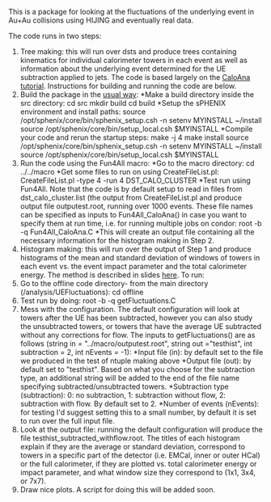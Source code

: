This is a package for looking at the fluctuations of the underlying event in Au+Au collisions using HIJING and eventually real data.

The code runs in two steps:
1. Tree making: this will run over dsts and produce trees containing kinematics for individual calorimeter towers in each event as well as information about the underlying event determined for the UE subtraction applied to jets. The code is based largely on the [CaloAna tutorial](https://github.com/sPHENIX-Collaboration/tutorials/tree/master/CaloAna). Instructions for building and running the code are below. 
  1. Build the package in the [usual way](https://wiki.bnl.gov/sPHENIX/index.php/Example_of_using_DST_nodes#Building%20a%20package):
   *Make a build directory inside the src directory: 
    cd src
    mkdir build
    cd build
   *Setup the sPHENIX environment and install paths:
    source /opt/sphenix/core/bin/sphenix_setup.csh -n
    setenv MYINSTALL ~/install
    source /opt/sphenix/core/bin/setup_local.csh $MYINSTALL
   *Compile your code and rerun the startup steps:
    make -j 4
    make install
    source /opt/sphenix/core/bin/sphenix_setup.csh -n
    setenv MYINSTALL ~/install
    source /opt/sphenix/core/bin/setup_local.csh $MYINSTALL
  2. Run the code using the Fun4All macro:
   *Go to the macro directory:
    cd ../../macro
   *Get some files to run on using CreateFileList.pl:
    CreateFileList.pl -type 4 -run 4 DST_CALO_CLUSTER
   *Test run using Fun4All. Note that the code is by default setup to read in files from dst_calo_cluster.list (the output from CreateFileList.pl and produce output file outputest.root, running over 1000 events. These file names can be specified as inputs to Fun4All_CaloAna() in case you want to specify them at run time, i.e. for running multiple jobs on condor:
    root -b -q Fun4All_CaloAna.C
   *This will create an output file containing all the necessary information for the histogram making in Step 2.
2. Histogram making: this will run over the output of Step 1 and produce histograms of the mean and standard deviation of windows of towers in each event vs. the event impact parameter and the total calorimeter energy. The method is described in slides [here](https://indico.bnl.gov/event/15444/contributions/62384/attachments/40602/67851/UEFluctuations_sPHENIXJetMeeting_4_20_22.pdf). To run:
  1. Go to the offline code directory- from the main directory (/analysis/UEFluctuations):
    cd offline
  2. Test run by doing:
    root -b -q getFluctuations.C
  3. Mess with the configuration. The default configuration will look at towers after the UE has been subtracted, however you can also study the unsubtracted towers, or towers that have the average UE subtracted without any corrections for flow. The inputs to getFluctuations() are as follows (string in = "../macro/outputest.root", string out ="testhist", int subtraction = 2, int nEvents = -1):
   *Input file (in): by default set to the file we produced in the test of ntuple making above
   *Output file (out): by default set to "testhist". Based on what you choose for the subtraction type, an additional string will be added to the end of the file name specifying subtracted/unsubtracted towers.
   *Subtraction type (subtraction): 0: no subtraction, 1: subtraction without flow, 2: subtraction with flow. By default set to 2.
   *Number of events (nEvents): for testing I'd suggest setting this to a small number, by default it is set to run over the full input file.
  4. Look at the output file: running the default configuration will produce the file testhist_subtracted_withflow.root. The titles of each histogram explain if they are the average or standard deviation, correspond to towers in a specific part of the detector (i.e. EMCal, inner or outer HCal) or the full calorimeter, if they are plotted vs. total calorimeter energy or impact parameter, and what window size they correspond to (1x1, 3x4, or 7x7).
  5. Draw nice plots. A script for doing this will be added soon.